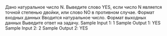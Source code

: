 ﻿Дано натуральное число N. Выведите слово YES, если число N является точной степенью двойки, или слово NO в противном случае.
Формат входных данных
Вводится натуральное число.
Формат выходных данных
Выведите ответ на задачу.
Sample Input 1:
1
Sample Output 1:
YES
Sample Input 2:
2
Sample Output 2:
YES

